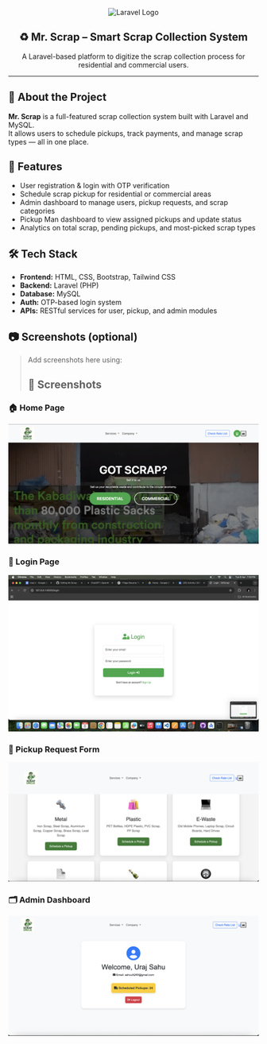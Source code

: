 <p align="center">
  <img src="https://raw.githubusercontent.com/laravel/art/master/logo-lockup/5%20SVG/2%20CMYK/1%20Full%20Color/laravel-logolockup-cmyk-red.svg" width="300" alt="Laravel Logo">
</p>

<h2 align="center">♻️ Mr. Scrap – Smart Scrap Collection System</h2>

<p align="center">
  A Laravel-based platform to digitize the scrap collection process for residential and commercial users.
</p>

---

## 🚀 About the Project

**Mr. Scrap** is a full-featured scrap collection system built with Laravel and MySQL.  
It allows users to schedule pickups, track payments, and manage scrap types — all in one place.

## 🧩 Features

- User registration & login with OTP verification  
- Schedule scrap pickup for residential or commercial areas  
- Admin dashboard to manage users, pickup requests, and scrap categories  
- Pickup Man dashboard to view assigned pickups and update status  
- Analytics on total scrap, pending pickups, and most-picked scrap types  

## 🛠️ Tech Stack

- **Frontend:** HTML, CSS, Bootstrap, Tailwind CSS  
- **Backend:** Laravel (PHP)  
- **Database:** MySQL  
- **Auth:** OTP-based login system  
- **APIs:** RESTful services for user, pickup, and admin modules  

## 📷 Screenshots (optional)

> Add screenshots here using:
> ## 📸 Screenshots

### 🏠 Home Page
![Home Page](app/screenshot/home.png)

### 🔐 Login Page
![Login Page](app/screenshot/login.png)

### 🧾 Pickup Request Form
![Pickup Form](app/screenshot/r.png)

### 🗂️ Admin Dashboard
![Admin Dashboard](app/screenshot/profile.png)

